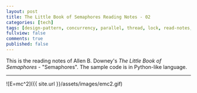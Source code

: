 ```yaml
---
layout: post
title: The Little Book of Semaphores Reading Notes - 02
categories: [tech]
tags: [design-pattern, concurrency, parallel, thread, lock, read-notes, semaphore]
fullview: false
comments: true
published: false
---
```


This is the reading notes of Allen B. Downey's *The Little Book of Semaphores* - "Semaphores". The sample code is in Python-like language.





---
![E=mc^2]({{ site.url }}/assets/images/emc2.gif)
